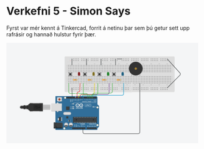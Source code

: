 # Verkefni 5 - Simon Says

Fyrst var mér kennt á Tinkercad, forrit á netinu þar sem þú getur sett upp rafrásir og hannað hulstur fyrir þær.

![Mynd af rafrás úr Tinkercad](92923cac96df8b319f8d9f5d5e2944e0.png)
